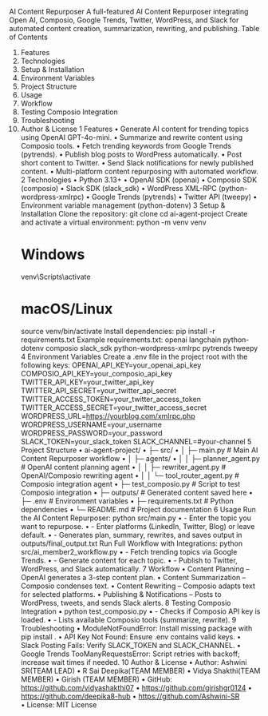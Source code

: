  AI Content Repurposer
A full-featured AI Content Repurposer integrating Open AI, Composio, Google Trends, Twitter, WordPress, and Slack for automated content creation, summarization, rewriting, and publishing.
Table of Contents
1. Features
2. Technologies
3. Setup & Installation
4. Environment Variables
5. Project Structure
6. Usage
7. Workflow
8. Testing Composio Integration
9. Troubleshooting
10. Author & License
1 Features
•	Generate AI content for trending topics using OpenAI GPT-4o-mini.
•	Summarize and rewrite content using Composio tools.
•	Fetch trending keywords from Google Trends (pytrends).
•	Publish blog posts to WordPress automatically.
•	Post short content to Twitter.
•	Send Slack notifications for newly published content.
•	Multi-platform content repurposing with automated workflow.
2 Technologies
•	Python 3.13+
•	OpenAI SDK (openai)
•	Composio SDK (composio)
•	Slack SDK (slack_sdk)
•	WordPress XML-RPC (python-wordpress-xmlrpc)
•	Google Trends (pytrends)
•	Twitter API (tweepy)
•	Environment variable management (python-dotenv)
3 Setup & Installation
Clone the repository:
    git clone <your-repo-url>
    cd ai-agent-project
Create and activate a virtual environment:
    python -m venv venv
    # Windows
    venv\Scripts\activate
    # macOS/Linux
    source venv/bin/activate
Install dependencies:
    pip install -r requirements.txt
Example requirements.txt:
openai
langchain
python-dotenv
composio
slack_sdk
python-wordpress-xmlrpc
pytrends
tweepy
4 Environment Variables
Create a .env file in the project root with the following keys:
OPENAI_API_KEY=your_openai_api_key
COMPOSIO_API_KEY=your_composio_api_key
TWITTER_API_KEY=your_twitter_api_key
TWITTER_API_SECRET=your_twitter_api_secret
TWITTER_ACCESS_TOKEN=your_twitter_access_token
TWITTER_ACCESS_SECRET=your_twitter_access_secret
WORDPRESS_URL=https://yourblog.com/xmlrpc.php
WORDPRESS_USERNAME=your_username
WORDPRESS_PASSWORD=your_password
SLACK_TOKEN=your_slack_token
SLACK_CHANNEL=#your-channel
5 Project Structure
•	ai-agent-project/
•	├─ src/
•	│  ├─ main.py                # Main AI Content Repurposer workflow
•	│  ├─ agents/
•	│  │  ├─ planner_agent.py    # OpenAI content planning agent
•	│  │  ├─ rewriter_agent.py   # OpenAI/Composio rewriting agent
•	│  │  └─ tool_router_agent.py # Composio integration agent
•	├─ test_composio.py           # Script to test Composio integration
•	├─ outputs/                   # Generated content saved here
•	├─ .env                       # Environment variables
•	├─ requirements.txt           # Python dependencies
•	└─ README.md                  # Project documentation
6 Usage
Run the AI Content Repurposer:
    python src/main.py
•	- Enter the topic you want to repurpose.
•	- Enter platforms (LinkedIn, Twitter, Blog) or leave default.
•	- Generates plan, summary, rewrites, and saves output in outputs/final_output.txt
Run Full Workflow with Integrations:
    python src/ai_member2_workflow.py
•	- Fetch trending topics via Google Trends.
•	- Generate content for each topic.
•	- Publish to Twitter, WordPress, and Slack automatically.
7 Workflow
•	Content Planning – OpenAI generates a 3-step content plan.
•	Content Summarization – Composio condenses text.
•	Content Rewriting – Composio adapts text for selected platforms.
•	Publishing & Notifications – Posts to WordPress, tweets, and sends Slack alerts.
8 Testing Composio Integration
•	python test_composio.py
•	- Checks if Composio API key is loaded.
•	- Lists available Composio tools (summarize, rewrite).
9 Troubleshooting
•	ModuleNotFoundError: Install missing package with pip install <package>.
•	API Key Not Found: Ensure .env contains valid keys.
•	Slack Posting Fails: Verify SLACK_TOKEN and SLACK_CHANNEL.
•	Google Trends TooManyRequestsError: Script retries with backoff; increase wait times if needed.
10 Author & License
•	Author: Ashwini SR(TEAM LEAD)
•	                R Sai Deepika(TEAM MEMBER)
•	                Vidya Shakthi(TEAM MEMBER)
•	                 Girish (TEAM MEMBER)
•	GitHub: https://github.com/vidyashakthi07
•	                https://github.com/girishgr0124
•	                https://github.com/deepika8-hub
•	                https://github.com/Ashwini-SR                
•	License: MIT License
